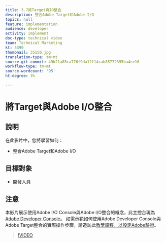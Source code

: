```yaml
---
title: 3.7將Target與IO整合
description: 整合Adobe Target和Adobe I/O
topics: null
feature: implementation
audience: developer
activity: implement
doc-type: technical video
team: Technical Marketing
kt: 5390
thumbnail: 35150.jpg
translation-type: tm+mt
source-git-commit: 49b21a85ca776f9da12f14cab85772395ba4ce16
workflow-type: tm+mt
source-wordcount: '95'
ht-degree: 3%

---
```



# 將Target與Adobe I/O整合

## 說明

在此影片中，您將學習如何：

* 整合Adobe Target和Adobe I/O

## 目標對象

* 開發人員

## 注意

本影片展示使用Adobe I/O Console與Adobe I/O整合的概念，此主控台現為[Adobe Developer Console](https://console.adobe.io/home)。 如需示範如何使用Adobe Developer Console與Adobe Target整合的實際操作步驟，請造訪此[教學課程，以設定Adobe驗證](https://docs.adobe.com/content/help/en/target-learn/tutorials/apis/configure-io-target-integration.html#tutorials)。

>[!VIDEO](https://video.tv.adobe.com/v/35150/?quality=12)


